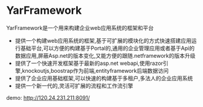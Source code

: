 # YarFramework
YarFramework是一个用来构建企业web应用系统的框架和平台

* 提供一个构建web应用系统的框架,基于可扩展的模块化的方式快速搭建应用运行基础平台,可以方便的构建基于Portal的,通用的企业管理应用或者基于Api的数据应用,屏蔽Asp.net的版本变化,又能方便的跟随.netframework的版本升级
* 提供了一个快速开发框架基于最新的asp.net webapi,使用razor引擎,knockoutjs,boostrap作为前端,entityframework后端数据访问
* 提供了企业应用基础框架,可以快速的构建基于多租户,多法人的企业应用系统
* 提供一个新一代的,灵活可扩展的流程和工作流引擎

demo: http://120.24.231.211:8091/
